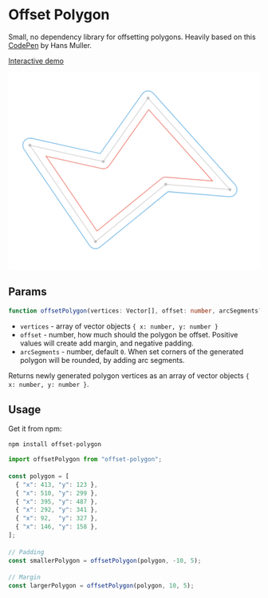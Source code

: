 # Offset Polygon

Small, no dependency library for offsetting polygons. Heavily based on this [CodePen](https://codepen.io/HansMuller/pen/lDfzt) by Hans Muller.

[Interactive demo](https://muffinman.io/offset-polygon/)

[![Example polygons](example.png)](https://muffinman.io/offset-polygon/)

## Params

```ts
function offsetPolygon(vertices: Vector[], offset: number, arcSegments?: number): Vector[]
```

* `vertices` - array of vector objects `{ x: number, y: number }`
* `offset` - number, how much should the polygon be offset. Positive values will create add margin, and negative padding.
* `arcSegments` - number, default `0`. When set corners of the generated polygon will be rounded, by adding arc segments.

Returns newly generated polygon vertices as an array of vector objects `{ x: number, y: number }`.

## Usage

Get it from npm:

```
npm install offset-polygon
```

```js
import offsetPolygon from "offset-polygon";

const polygon = [
  { "x": 413, "y": 123 },
  { "x": 510, "y": 299 },
  { "x": 395, "y": 487 },
  { "x": 292, "y": 341 },
  { "x": 92,  "y": 327 },
  { "x": 146, "y": 158 },
];

// Padding
const smallerPolygon = offsetPolygon(polygon, -10, 5);

// Margin
const largerPolygon = offsetPolygon(polygon, 10, 5);
```